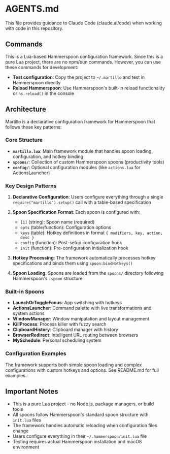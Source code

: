 # AGENTS.md

This file provides guidance to Claude Code (claude.ai/code) when working with code in this repository.

## Commands

This is a Lua-based Hammerspoon configuration framework. Since this is a pure Lua project, there are no npm/bun commands. However, you can use these commands for development:

- **Test configuration**: Copy the project to `~/.martillo` and test in Hammerspoon directly
- **Reload Hammerspoon**: Use Hammerspoon's built-in reload functionality or `hs.reload()` in the console

## Architecture

Martillo is a declarative configuration framework for Hammerspoon that follows these key patterns:

### Core Structure
- **`martillo.lua`**: Main framework module that handles spoon loading, configuration, and hotkey binding
- **`spoons/`**: Collection of custom Hammerspoon spoons (productivity tools)
- **`config/`**: Optional configuration modules (like `actions.lua` for ActionsLauncher)

### Key Design Patterns

1. **Declarative Configuration**: Users configure everything through a single `require("martillo").setup()` call with a table-based specification
2. **Spoon Specification Format**: Each spoon is configured with:
   - `[1]` (string): Spoon name (required)
   - `opts` (table/function): Configuration options
   - `keys` (table): Hotkey definitions in format `{ modifiers, key, action, desc }`
   - `config` (function): Post-setup configuration hook
   - `init` (function): Pre-configuration initialization hook

3. **Hotkey Processing**: The framework automatically processes hotkey specifications and binds them using `spoon:bindHotkeys()`

4. **Spoon Loading**: Spoons are loaded from the `spoons/` directory following Hammerspoon's `.spoon` structure

### Built-in Spoons
- **LaunchOrToggleFocus**: App switching with hotkeys
- **ActionsLauncher**: Command palette with live transformations and system actions
- **WindowManager**: Window manipulation and layout management
- **KillProcess**: Process killer with fuzzy search
- **ClipboardHistory**: Clipboard manager with history
- **BrowserRedirect**: Intelligent URL routing between browsers
- **MySchedule**: Personal scheduling system

### Configuration Examples
The framework supports both simple spoon loading and complex configurations with custom hotkeys and options. See README.md for full examples.

## Important Notes

- This is a pure Lua project - no Node.js, package managers, or build tools
- All spoons follow Hammerspoon's standard spoon structure with `init.lua` files
- The framework handles automatic reloading when configuration files change
- Users configure everything in their `~/.hammerspoon/init.lua` file
- Testing requires actual Hammerspoon installation and macOS environment

